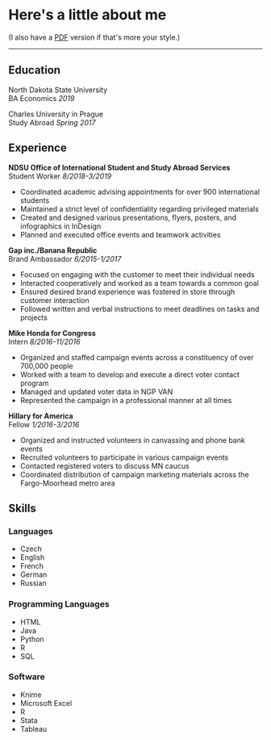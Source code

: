 # Here's a little about me  
(I also have a [PDF](<Copy of Greg_Augustine_Resume.pdf>) version if that's more your style.)  
***    

## Education
North Dakota State University  
BA Economics *2019*

Charles University in Prague  
Study Abroad *Spring 2017*

## Experience
**NDSU Office of International Student and Study Abroad Services**  
Student Worker  *8/2018-3/2019*
+ Coordinated academic advising appointments for over 900 international students
+ Maintained a strict level of confidentiality regarding privileged materials
+ Created and designed various presentations, flyers, posters, and infographics in InDesign
+ Planned and executed office events and teamwork activities

**Gap inc./Banana Republic**  
Brand Ambassador  *6/2015-1/2017*
+ Focused on engaging with the customer to meet their individual needs
+ Interacted cooperatively and worked as a team towards a common goal
+ Ensured desired brand experience was fostered in store through customer interaction
+ Followed written and verbal instructions to meet deadlines on tasks and projects

**Mike Honda for Congress**  
Intern  *8/2016-11/2016*
+ Organized and staffed campaign events across a constituency of over 700,000 people
+ Worked with a team to develop and execute a direct voter contact program
+ Managed and updated voter data in NGP VAN
+ Represented the campaign in a professional manner at all times

**Hillary for America**  
Fellow  *1/2016-3/2016*
+ Organized and instructed volunteers in canvassing and phone bank events
+ Recruited volunteers to participate in various campaign events
+ Contacted registered voters to discuss MN caucus
+ Coordinated distribution of campaign marketing materials across the Fargo-Moorhead metro area

## Skills
### Languages
+ Czech
+ English
+ French
+ German
+ Russian
  
### Programming Languages
+ HTML
+ Java
+ Python
+ R
+ SQL

### Software
+ Knime
+ Microsoft Excel
+ R
+ Stata
+ Tableau
